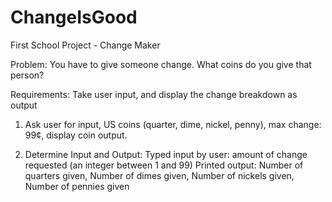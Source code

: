 # ChangeIsGood
First School Project - Change Maker

Problem:   You have to give someone change. What coins do you give that person?

Requirements:  Take user input, and display the change breakdown as output
  1. Ask user for input, US coins (quarter, dime, nickel, penny),  max change: 99¢,  display coin output.
  
  2. Determine Input and Output:  Typed input by user: amount of change requested (an integer between 1 and 99)
     Printed output:  Number of quarters given,  Number of dimes given, Number of nickels given, Number of pennies given
